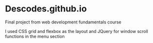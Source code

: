 # Descodes.github.io
Final project from web development fundamentals course

I used CSS grid and flexbox as the layout and JQuery for window scroll functions in the menu section
